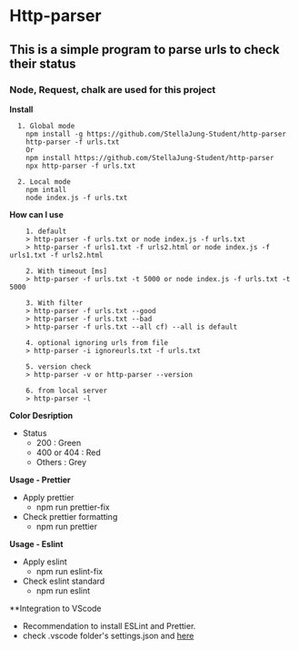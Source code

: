 # Http-parser

## This is a simple program to parse urls to check their status

### Node, Request, chalk are used for this project

**Install**

```
  1. Global mode
    npm install -g https://github.com/StellaJung-Student/http-parser
    http-parser -f urls.txt
    Or
    npm install https://github.com/StellaJung-Student/http-parser
    npx http-parser -f urls.txt

  2. Local mode
    npm intall
    node index.js -f urls.txt
```

**How can I use**

```
    1. default
    > http-parser -f urls.txt or node index.js -f urls.txt
    > http-parser -f urls1.txt -f urls2.html or node index.js -f urls1.txt -f urls2.html

    2. With timeout [ms]
    > http-parser -f urls.txt -t 5000 or node index.js -f urls.txt -t 5000

    3. With filter
    > http-parser -f urls.txt --good
    > http-parser -f urls.txt --bad
    > http-parser -f urls.txt --all cf) --all is default

    4. optional ignoring urls from file
    > http-parser -i ignoreurls.txt -f urls.txt

    5. version check
    > http-parser -v or http-parser --version

    6. from local server
    > http-parser -l
```

**Color Desription**

- Status
  - 200 : Green
  - 400 or 404 : Red
  - Others : Grey

**Usage - Prettier**

- Apply prettier
  - npm run prettier-fix
- Check prettier formatting
  - npm run prettier

**Usage - Eslint**

- Apply eslint
  - npm run eslint-fix
- Check eslint standard
  - npm run eslint

\*\*Integration to VScode

- Recommendation to install ESLint and Prettier.
- check .vscode folder's settings.json and [here](https://marketplace.visualstudio.com/items?itemName=esbenp.prettier-vscode)
